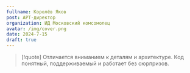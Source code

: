 ```yaml
---
fullname: Королёв Яков
post: АРТ-директор
organization: ИД Московский комсомолец
avatar: /img/cover.png
date: 2024-7-15
draft: true
---
```


> [!quote]
> Отличается вниманием к деталям и архитектуре. Код понятный, поддерживаемый и работает без сюрпризов.
